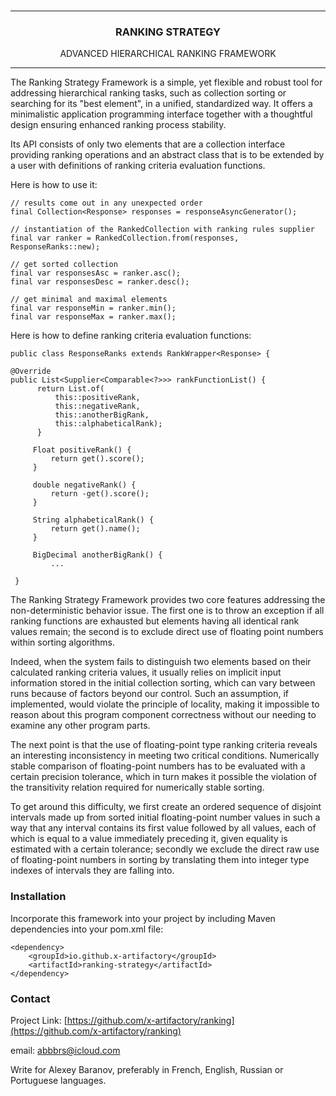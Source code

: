 <!-- PROJECT LOGO -->
<br/>
<div align="center">
 <hr>
<h3 align="center">RANKING STRATEGY</h3>
  <p align="center">ADVANCED HIERARCHICAL RANKING FRAMEWORK<br/>
 <hr>
</div>

<!-- ABOUT THE PROJECT -->

The Ranking Strategy Framework is a simple, yet flexible and robust tool for addressing hierarchical ranking tasks, such as collection sorting or searching for its "best element", in a unified, standardized way. It offers a minimalistic application programming interface together with a thoughtful design ensuring enhanced ranking process stability.

Its API consists of only two elements that are a collection interface providing ranking operations and an abstract class that is to be extended by a user with definitions of ranking criteria evaluation functions.

Here is how to use it:
```
// results come out in any unexpected order
final Collection<Response> responses = responseAsyncGenerator();

// instantiation of the RankedCollection with ranking rules supplier 
final var ranker = RankedCollection.from(responses, ResponseRanks::new);

// get sorted collection
final var responsesAsc = ranker.asc();
final var responsesDesc = ranker.desc();

// get minimal and maximal elements
final var responseMin = ranker.min();
final var responseMax = ranker.max();
```

Here is how to define ranking criteria evaluation functions:

```
public class ResponseRanks extends RankWrapper<Response> {

@Override
public List<Supplier<Comparable<?>>> rankFunctionList() {
      return List.of(
          this::positiveRank,
          this::negativeRank,
          this::anotherBigRank,
          this::alphabeticalRank);
      }

     Float positiveRank() {
         return get().score();
     }

     double negativeRank() {
         return -get().score();
     }

     String alphabeticalRank() {
         return get().name();
     }

     BigDecimal anotherBigRank() {
         ...

 }
```
The Ranking Strategy Framework provides two core features addressing the non-deterministic behavior issue. The first one is to throw an exception if all ranking functions are exhausted but elements having all identical rank values remain; the second is to exclude direct use of floating point numbers within sorting algorithms.

Indeed, when the system fails to distinguish two elements based on their calculated ranking criteria values, it usually relies on implicit input information stored in the initial collection sorting, which can vary between runs because of factors beyond our control. Such an assumption, if implemented, would violate the principle of locality, making it impossible to reason about this program component correctness without our needing to examine any other program parts.

The next point is that the use of floating-point type ranking criteria reveals an interesting inconsistency in meeting two critical conditions. Numerically stable comparison of floating-point numbers has to be evaluated with a certain precision tolerance, which in turn makes it possible the violation of the transitivity relation required for numerically stable sorting.

To get around this difficulty, we first create an ordered sequence of disjoint intervals made up from sorted initial floating-point number values in such a way that any interval contains its first value followed by all values, each of which is equal to a value immediately preceding it, given equality is estimated with a certain tolerance; secondly we exclude the direct raw use of floating-point numbers in sorting by translating them into integer type indexes of intervals they are falling into.

### Installation

Incorporate this framework into your project by including Maven dependencies into your pom.xml file:
```
<dependency>
	<groupId>io.github.x-artifactory</groupId>
	<artifactId>ranking-strategy</artifactId>
</dependency>
```


<!-- CONTACT -->
### Contact

Project Link: [https://github.com/x-artifactory/ranking](https://github.com/x-artifactory/ranking)

email: abbbrs@icloud.com 

Write for Alexey Baranov, preferably in French, English, Russian or Portuguese languages.